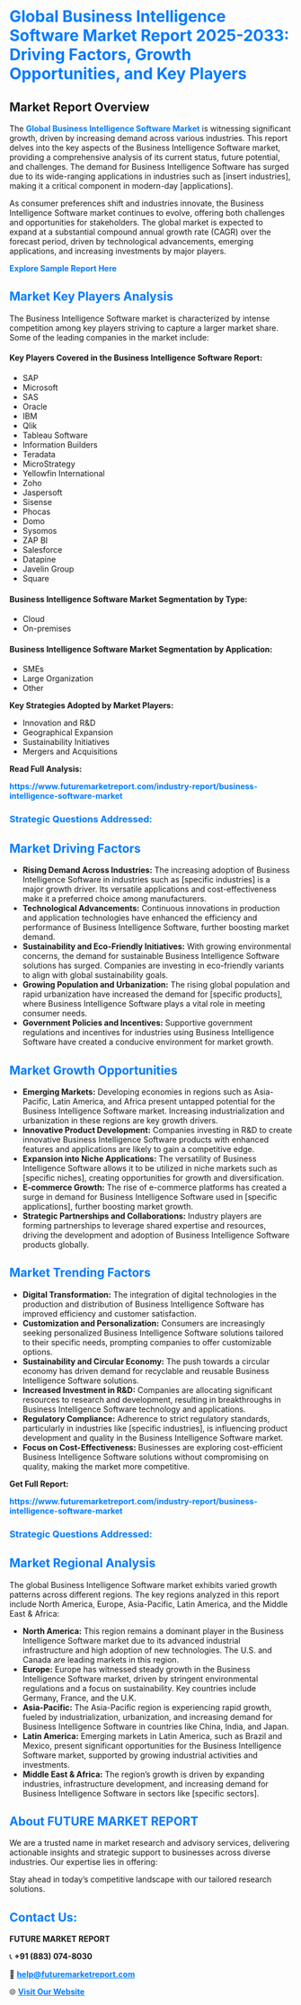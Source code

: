 <h1 style="color: #007BFF;">Global Business Intelligence Software Market Report 2025-2033: Driving Factors, Growth Opportunities, and Key Players</h1>

<section id="overview">
<h2>Market Report Overview</h2>
<p>The <a href="https://www.futuremarketreport.com/industry-report/business-intelligence-software-market" style="color: #007BFF; text-decoration: none;"><strong>Global Business Intelligence Software Market</strong></a> is witnessing significant growth, driven by increasing demand across various industries. This report delves into the key aspects of the Business Intelligence Software market, providing a comprehensive analysis of its current status, future potential, and challenges. The demand for Business Intelligence Software has surged due to its wide-ranging applications in industries such as [insert industries], making it a critical component in modern-day [applications].</p>
<p>As consumer preferences shift and industries innovate, the Business Intelligence Software market continues to evolve, offering both challenges and opportunities for stakeholders. The global market is expected to expand at a substantial compound annual growth rate (CAGR) over the forecast period, driven by technological advancements, emerging applications, and increasing investments by major players.</p>
</section>

<section id="overview">
<p><a href="https://www.futuremarketreport.com/request-sample/reportId=62568" style="color: #007BFF; text-decoration: none;"><strong>Explore Sample Report Here</strong></a></p>
</section>

<section id="key-players">
<h2 style="color: #007BFF;">Market Key Players Analysis</h2>
<p>The Business Intelligence Software market is characterized by intense competition among key players striving to capture a larger market share. Some of the leading companies in the market include:</p>
<h4>Key Players Covered in the Business Intelligence Software Report:</h4>
<ul><li>SAP</li><li>Microsoft</li><li>SAS</li><li>Oracle</li><li>IBM</li><li>Qlik</li><li>Tableau Software</li><li>Information Builders</li><li>Teradata</li><li>MicroStrategy</li><li>Yellowfin International</li><li>Zoho</li><li>Jaspersoft</li><li>Sisense</li><li>Phocas</li><li>Domo</li><li>Sysomos</li><li>ZAP BI</li><li>Salesforce</li><li>Datapine</li><li>Javelin Group</li><li>Square</li></ul>
<h4>Business Intelligence Software Market Segmentation by Type:</h4>
<ul><li>Cloud</li><li>On-premises</li></ul>

<h4>Business Intelligence Software Market Segmentation by Application:</h4>
<ul><li>SMEs</li><li>Large Organization</li><li>Other</li></ul>
<p><strong>Key Strategies Adopted by Market Players:</strong></p>
<ul>
<li>Innovation and R&D</li>
<li>Geographical Expansion</li>
<li>Sustainability Initiatives</li>
<li>Mergers and Acquisitions</li>
</ul>
</section>

<section>
<p><strong>Read Full Analysis: </strong></p><a href="https://www.futuremarketreport.com/industry-report/business-intelligence-software-market" style="color: #007BFF; text-decoration: none;"><strong>https://www.futuremarketreport.com/industry-report/business-intelligence-software-market</strong></a>
<h3 style="color: #007BFF;">Strategic Questions Addressed:</h3>
</section>

<section id="driving-factors">
<h2 style="color: #007BFF;">Market Driving Factors</h2>
<ul>
<li><strong>Rising Demand Across Industries:</strong> The increasing adoption of Business Intelligence Software in industries such as [specific industries] is a major growth driver. Its versatile applications and cost-effectiveness make it a preferred choice among manufacturers.</li>
<li><strong>Technological Advancements:</strong> Continuous innovations in production and application technologies have enhanced the efficiency and performance of Business Intelligence Software, further boosting market demand.</li>
<li><strong>Sustainability and Eco-Friendly Initiatives:</strong> With growing environmental concerns, the demand for sustainable Business Intelligence Software solutions has surged. Companies are investing in eco-friendly variants to align with global sustainability goals.</li>
<li><strong>Growing Population and Urbanization:</strong> The rising global population and rapid urbanization have increased the demand for [specific products], where Business Intelligence Software plays a vital role in meeting consumer needs.</li>
<li><strong>Government Policies and Incentives:</strong> Supportive government regulations and incentives for industries using Business Intelligence Software have created a conducive environment for market growth.</li>
</ul>
</section>

<section id="growth-opportunities">
<h2 style="color: #007BFF;">Market Growth Opportunities</h2>
<ul>
<li><strong>Emerging Markets:</strong> Developing economies in regions such as Asia-Pacific, Latin America, and Africa present untapped potential for the Business Intelligence Software market. Increasing industrialization and urbanization in these regions are key growth drivers.</li>
<li><strong>Innovative Product Development:</strong> Companies investing in R&D to create innovative Business Intelligence Software products with enhanced features and applications are likely to gain a competitive edge.</li>
<li><strong>Expansion into Niche Applications:</strong> The versatility of Business Intelligence Software allows it to be utilized in niche markets such as [specific niches], creating opportunities for growth and diversification.</li>
<li><strong>E-commerce Growth:</strong> The rise of e-commerce platforms has created a surge in demand for Business Intelligence Software used in [specific applications], further boosting market growth.</li>
<li><strong>Strategic Partnerships and Collaborations:</strong> Industry players are forming partnerships to leverage shared expertise and resources, driving the development and adoption of Business Intelligence Software products globally.</li>
</ul>
</section>

<section id="trending-factors">
<h2 style="color: #007BFF;">Market Trending Factors</h2>
<ul>
<li><strong>Digital Transformation:</strong> The integration of digital technologies in the production and distribution of Business Intelligence Software has improved efficiency and customer satisfaction.</li>
<li><strong>Customization and Personalization:</strong> Consumers are increasingly seeking personalized Business Intelligence Software solutions tailored to their specific needs, prompting companies to offer customizable options.</li>
<li><strong>Sustainability and Circular Economy:</strong> The push towards a circular economy has driven demand for recyclable and reusable Business Intelligence Software solutions.</li>
<li><strong>Increased Investment in R&D:</strong> Companies are allocating significant resources to research and development, resulting in breakthroughs in Business Intelligence Software technology and applications.</li>
<li><strong>Regulatory Compliance:</strong> Adherence to strict regulatory standards, particularly in industries like [specific industries], is influencing product development and quality in the Business Intelligence Software market.</li>
<li><strong>Focus on Cost-Effectiveness:</strong> Businesses are exploring cost-efficient Business Intelligence Software solutions without compromising on quality, making the market more competitive.</li>
</ul>
</section>

<section>
<p><strong>Get Full Report: </strong></p><a href="https://www.futuremarketreport.com/industry-report/business-intelligence-software-market" style="color: #007BFF; text-decoration: none;"><strong>https://www.futuremarketreport.com/industry-report/business-intelligence-software-market</strong></a>
<h3 style="color: #007BFF;">Strategic Questions Addressed:</h3>
</section>


<section id="regional-analysis">
<h2 style="color: #007BFF;">Market Regional Analysis</h2>
<p>The global Business Intelligence Software market exhibits varied growth patterns across different regions. The key regions analyzed in this report include North America, Europe, Asia-Pacific, Latin America, and the Middle East & Africa:</p>
<ul>
<li><strong>North America:</strong> This region remains a dominant player in the Business Intelligence Software market due to its advanced industrial infrastructure and high adoption of new technologies. The U.S. and Canada are leading markets in this region.</li>
<li><strong>Europe:</strong> Europe has witnessed steady growth in the Business Intelligence Software market, driven by stringent environmental regulations and a focus on sustainability. Key countries include Germany, France, and the U.K.</li>
<li><strong>Asia-Pacific:</strong> The Asia-Pacific region is experiencing rapid growth, fueled by industrialization, urbanization, and increasing demand for Business Intelligence Software in countries like China, India, and Japan.</li>
<li><strong>Latin America:</strong> Emerging markets in Latin America, such as Brazil and Mexico, present significant opportunities for the Business Intelligence Software market, supported by growing industrial activities and investments.</li>
<li><strong>Middle East & Africa:</strong> The region’s growth is driven by expanding industries, infrastructure development, and increasing demand for Business Intelligence Software in sectors like [specific sectors].</li>
</ul>
</section>

<footer>
<h2 style="color: #007BFF;">About FUTURE MARKET REPORT</h2>
<p>We are a trusted name in market research and advisory services, delivering actionable insights and strategic support to businesses across diverse industries. Our expertise lies in offering:</p>

<p>Stay ahead in today’s competitive landscape with our tailored research solutions.</p>

<h2 style="color: #007BFF;">Contact Us:</h2>
<p><strong>FUTURE MARKET REPORT</strong></p>
<p>📞 <strong>+91 (883) 074-8030</strong></p>
<p>📧 <strong><a href="mailto:help@futuremarketreport.com" style="color: #007BFF;">help@futuremarketreport.com</a></strong></p>
<p>🌐 <strong><a href="https://www.futuremarketreport.com/" style="color: #007BFF;">Visit Our Website</a></strong></p>
</footer>